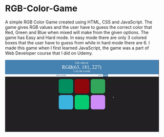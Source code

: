 # RGB-Color-Game
A simple RGB Color Game created using HTML, CSS and JavaScript. The game gives RGB values and the user have to guess the correct color that Red, Green and Blue when mixed will make from the given options. The game has Easy and Hard mode. In easy mode there are only 3 colored boxes that the user have to guess from while in hard mode there are 6. I made this game when I first learned JavaScript, the game was a part of Web Developer course that I did on Udemy. 

<img src="RGB Game.gif"/> 
